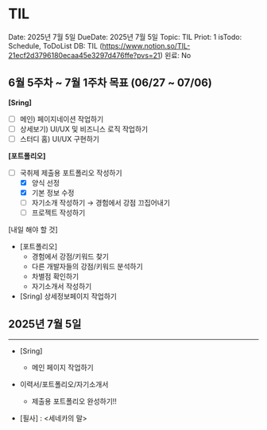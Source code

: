 # TIL

Date: 2025년 7월 5일
DueDate: 2025년 7월 5일
Topic: TIL
Priot: 1
isTodo: Schedule, ToDoList
DB: TIL (https://www.notion.so/TIL-21ecf2d3796180ecaa45e3297d476ffe?pvs=21)
왼료: No

## 6월 5주차 ~ 7월 1주차 목표 (06/27 ~ 07/06)

**[Sring]**

- [ ]  메인) 페이지네이션 작업하기
- [ ]  상세보기) UI/UX 및 비즈니스 로직 작업하기
- [ ]  스터디 홈) UI/UX 구현하기

**[포트폴리오]**

- [ ]  국취제 제출용 포트폴리오 작성하기
    - [x]  양식 선정
    - [x]  기본 정보 수정
    - [ ]  자기소개 작성하기 → 경험에서 강점 끄집어내기
    - [ ]  프로젝트 작성하기

[내일 해야 할 것] 

- [포트폴리오]
    - 경험에서 강점/키워드 찾기
    - 다른 개발자들의 강점/키워드 분석하기
    - 차별점 확인하기
    - 자기소개서 작성하기
- [Sring] 상세정보페이지 작업하기

## 2025년 7월 5일

---

- [Sring]
    - 메인 페이지 작업하기

- 이력서/포트폴리오/자기소개서
    - 제출용 포트폴리오 완성하기!!

- [필사] : <세네카의 말>